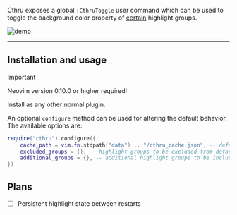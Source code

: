Cthru exposes a global `:CthruToggle` user command which can be used to toggle the background color property of [certain](lua/cthru/defaults.lua#L4) highlight groups.

![demo](assets/cthru_demo.gif)

---

## Installation and usage

> [!IMPORTANT]
> Neovim version 0.10.0 or higher required!

Install as any other normal plugin.

An optional `configure` method can be used for altering the default behavior. The available options are:

```lua
require("cthru").configure({
    cache_path = vim.fn.stdpath("data") .. "/cthru_cache.json", -- default cache location
    excluded_groups = {}, -- highlight groups to be excluded from default list
    additional_groups = {}, -- additional highlight groups to be included
})
```

## Plans

- [ ] Persistent highlight state between restarts
